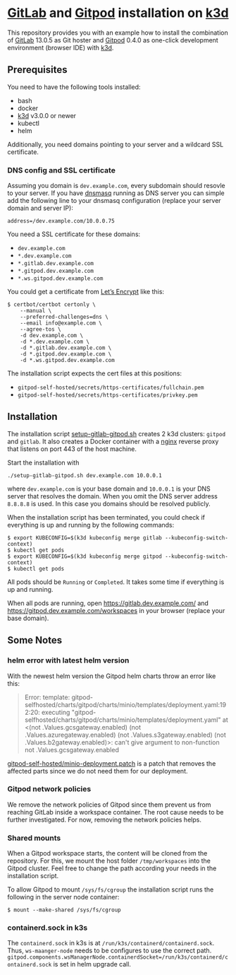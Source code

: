 # [GitLab](https://gitlab.com) and [Gitpod](https://gitpod.io) installation on [k3d](https://k3d.io/)

This repository provides you with an example how to install the combination of [GitLab](https://gitlab.com) 13.0.5 as Git hoster and [Gitpod](https://gitpod.io) 0.4.0 as one-click development environment (browser IDE) with [k3d](https://k3d.io/).

## Prerequisites

You need to have the following tools installed:
- bash
- docker
- [k3d](https://k3d.io/#installation) v3.0.0 or newer
- kubectl
- helm

Additionally, you need domains pointing to your server and a wildcard SSL certificate.

### DNS config and SSL certificate
Assuming you domain is `dev.example.com`, every subdomain should resovle to your server. If you have [dnsmasq](http://www.thekelleys.org.uk/dnsmasq/doc.html) running as DNS server you can simple add the following line to your dnsmasq configuration (replace your server domain and server IP):
```
address=/dev.example.com/10.0.0.75
```


You need a SSL certificate for these domains:
- `dev.example.com`
- `*.dev.example.com`
- `*.gitlab.dev.example.com`
- `*.gitpod.dev.example.com`
- `*.ws.gitpod.dev.example.com`

You could get a certificate from [Let’s Encrypt](https://letsencrypt.org/) like this:
```shell
$ certbot/certbot certonly \
    --manual \
    --preferred-challenges=dns \
    --email info@example.com \
    --agree-tos \
    -d dev.example.com \
    -d *.dev.example.com \
    -d *.gitlab.dev.example.com \
    -d *.gitpod.dev.example.com \
    -d *.ws.gitpod.dev.example.com
```

The installation script expects the cert files at this positions:
- `gitpod-self-hosted/secrets/https-certificates/fullchain.pem`
- `gitpod-self-hosted/secrets/https-certificates/privkey.pem`


## Installation

The installation script [setup-gitlab-gitpod.sh](setup-gitlab-gitpod.sh) creates 2 k3d clusters: `gitpod` and `gitlab`. It also creates a Docker container with a [nginx](https://www.nginx.com/) reverse proxy that listens on port 443 of the host machine.

Start the installation with
```shell
./setup-gitlab-gitpod.sh dev.example.com 10.0.0.1
```
where `dev.example.com` is your base domain and `10.0.0.1` is your DNS server that resolves the domain. When you omit the DNS server address `8.8.8.8` is used. In this case you domains should be resolved publicly.

When the installation script has been terminated, you could check if everything is up and running by the following commands:
```shell
$ export KUBECONFIG=$(k3d kubeconfig merge gitlab --kubeconfig-switch-context)
$ kubectl get pods
$ export KUBECONFIG=$(k3d kubeconfig merge gitpod --kubeconfig-switch-context)
$ kubectl get pods
```
All pods should be `Running` or `Completed`. It takes some time if everything is up and running.

When all pods are running, open https://gitlab.dev.example.com/ and https://gitpod.dev.example.com/workspaces in your browser (replace your base domain).



## Some Notes


### helm error with latest helm version

With the newest helm version the Gitpod helm charts throw an error like this:
> Error: template: gitpod-selfhosted/charts/gitpod/charts/minio/templates/deployment.yaml:192:20: executing "gitpod-selfhosted/charts/gitpod/charts/minio/templates/deployment.yaml" at <(not .Values.gcsgateway.enabled) (not .Values.azuregateway.enabled) (not .Values.s3gateway.enabled) (not .Values.b2gateway.enabled)>: can't give argument to non-function not .Values.gcsgateway.enabled

[gitpod-self-hosted/minio-deployment.patch](gitpod-self-hosted/minio-deployment.patch) is a patch that removes the affected parts since we do not need them for our deployment.


### Gitpod network policies

We remove the network policies of Gitpod since them prevent us from reaching GitLab inside a workspace container. The root cause needs to be further investigated. For now, removing the network policies helps.


### Shared mounts

When a Gitpod workspace starts, the content will be cloned from the repository. For this, we mount the host folder `/tmp/workspaces` into the Gitpod cluster. Feel free to change the path according your needs in the installation script.

To allow Gitpod to mount `/sys/fs/cgroup` the installation script runs the following in the server node container:
```shell
$ mount --make-shared /sys/fs/cgroup
```

### containerd.sock in k3s

The `containerd.sock` in k3s is at `/run/k3s/containerd/containerd.sock`. Thus, `ws-maanger-node` needs to be configures to use the correct path. `gitpod.components.wsManagerNode.containerdSocket=/run/k3s/containerd/containerd.sock` is set in helm upgrade call.
